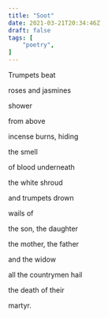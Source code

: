 ```yaml
---
title: "Soot"
date: 2021-03-21T20:34:46Z
draft: false
tags: [
    "poetry",
]
---
```


Trumpets beat

roses and jasmines

shower

from above

incense burns, hiding

the smell

of blood underneath

the white shroud

and trumpets drown

wails of

the son, the daughter

the mother, the father

and the widow

all the countrymen hail

the death of their

martyr.